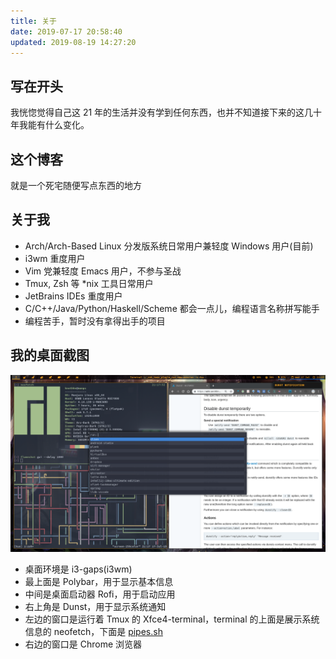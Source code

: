 ```yaml
---
title: 关于
date: 2019-07-17 20:58:40
updated: 2019-08-19 14:27:20
---
```


## 写在开头

我恍惚觉得自己这 21 年的生活并没有学到任何东西，也并不知道接下来的这几十年我能有什么变化。

## 这个博客

就是一个死宅随便写点东西的地方

## 关于我

- Arch/Arch-Based Linux 分发版系统日常用户兼轻度 Windows 用户(目前)
- i3wm 重度用户
- Vim 党兼轻度 Emacs 用户，不参与圣战
- Tmux, Zsh 等 *nix 工具日常用户
- JetBrains IDEs 重度用户
- C/C++/Java/Python/Haskell/Scheme 都会一点儿，编程语言名称拼写能手
- 编程苦手，暂时没有拿得出手的项目

## 我的桌面截图

![my desktop screenshot](./index/my-desktop-screenshot.png)

- 桌面环境是 i3-gaps(i3wm)
- 最上面是 Polybar，用于显示基本信息
- 中间是桌面启动器 Rofi，用于启动应用
- 右上角是 Dunst，用于显示系统通知
- 左边的窗口是运行着 Tmux 的 Xfce4-terminal，terminal 的上面是展示系统信息的 neofetch，下面是 [pipes.sh](https://pipeseroni.github.io/)
- 右边的窗口是 Chrome 浏览器